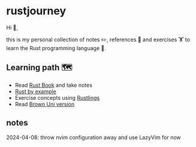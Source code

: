 # rustjourney

Hi 👋,

this is my personal collection of notes ✏️, references 📑 and exercises 🏋️ to learn the Rust programming language 🦀.

## Learning path 🗺️
- Read [Rust Book](https://doc.rust-lang.org/book/) and take notes
- [Rust by example](https://doc.rust-lang.org/rust-by-example/)
- Exercise concepts using [Rustlings](https://github.com/rust-lang/rustlings)
- Read [Brown Uni version](https://rust-book.cs.brown.edu/)

## notes

2024-04-08: throw nvim configuration away and use LazyVim for now
